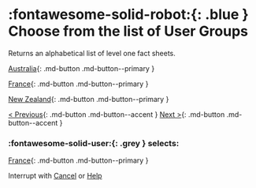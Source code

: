 # :fontawesome-solid-robot:{: .blue } Choose from the list of User Groups 

Returns an alphabetical list of level one fact sheets. 

[Australia](../user-group-found){: .md-button .md-button--primary }

[France](../user-group-found){: .md-button .md-button--primary }

[New Zealand](../user-group-found){: .md-button .md-button--primary }

[< Previous](){: .md-button .md-button--accent } [Next >](){: .md-button .md-button--accent }


### :fontawesome-solid-user:{: .grey } selects:

[France](../user-group-found){: .md-button .md-button--primary }

Interrupt with [Cancel](../cancel) or [Help](../help)
